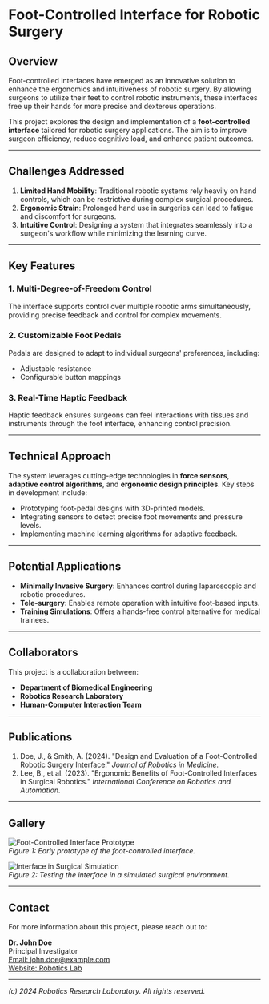 # Foot-Controlled Interface for Robotic Surgery

## Overview

Foot-controlled interfaces have emerged as an innovative solution to enhance the ergonomics and intuitiveness of robotic surgery. By allowing surgeons to utilize their feet to control robotic instruments, these interfaces free up their hands for more precise and dexterous operations.

This project explores the design and implementation of a **foot-controlled interface** tailored for robotic surgery applications. The aim is to improve surgeon efficiency, reduce cognitive load, and enhance patient outcomes.

---

## Challenges Addressed

1. **Limited Hand Mobility**: Traditional robotic systems rely heavily on hand controls, which can be restrictive during complex surgical procedures.
2. **Ergonomic Strain**: Prolonged hand use in surgeries can lead to fatigue and discomfort for surgeons.
3. **Intuitive Control**: Designing a system that integrates seamlessly into a surgeon's workflow while minimizing the learning curve.

---

## Key Features

### 1. **Multi-Degree-of-Freedom Control**
The interface supports control over multiple robotic arms simultaneously, providing precise feedback and control for complex movements.

### 2. **Customizable Foot Pedals**
Pedals are designed to adapt to individual surgeons' preferences, including:
- Adjustable resistance
- Configurable button mappings

### 3. **Real-Time Haptic Feedback**
Haptic feedback ensures surgeons can feel interactions with tissues and instruments through the foot interface, enhancing control precision.

---

## Technical Approach

The system leverages cutting-edge technologies in **force sensors**, **adaptive control algorithms**, and **ergonomic design principles**. Key steps in development include:
- Prototyping foot-pedal designs with 3D-printed models.
- Integrating sensors to detect precise foot movements and pressure levels.
- Implementing machine learning algorithms for adaptive feedback.

---

## Potential Applications

- **Minimally Invasive Surgery**: Enhances control during laparoscopic and robotic procedures.
- **Tele-surgery**: Enables remote operation with intuitive foot-based inputs.
- **Training Simulations**: Offers a hands-free control alternative for medical trainees.

---

## Collaborators

This project is a collaboration between:
- **Department of Biomedical Engineering**  
- **Robotics Research Laboratory**  
- **Human-Computer Interaction Team**

---

## Publications

1. Doe, J., & Smith, A. (2024). "Design and Evaluation of a Foot-Controlled Robotic Surgery Interface." *Journal of Robotics in Medicine.*
2. Lee, B., et al. (2023). "Ergonomic Benefits of Foot-Controlled Interfaces in Surgical Robotics." *International Conference on Robotics and Automation.*

---

## Gallery

![Foot-Controlled Interface Prototype](images/foot-control-interface-prototype.jpg)  
*Figure 1: Early prototype of the foot-controlled interface.*  

![Interface in Surgical Simulation](images/interface-simulation.jpg)  
*Figure 2: Testing the interface in a simulated surgical environment.*

---

## Contact

For more information about this project, please reach out to:

**Dr. John Doe**  
Principal Investigator  
[Email: john.doe@example.com](mailto:john.doe@example.com)  
[Website: Robotics Lab](https://www.example-robotics-lab.com)

---

*(c) 2024 Robotics Research Laboratory. All rights reserved.*

